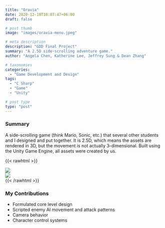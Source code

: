 ```yaml
---
title: "Oravia"
date: 2020-12-10T10:07:47+06:00
draft: false

# post thumb
image: "images/oravia-menu.jpeg"

# meta description
description: "GDD Final Project"
summary: "A 2.5D side-scrolling adventure game."
author: "Angela Chen, Katherine Lee, Jeffrey Sung & Dean Zhang"

# taxonomies
categories: 
  - "Game Development and Design"
tags:
  - "C Sharp"
  - "Game"
  - "Unity"

# post type
type: "post"
---  
```


### Summary
A side-scrolling game (think Mario, Sonic, etc.) that several other students and I designed and put together. It is 2.5D, which means the assets are rendered in 3D, but the movement is not actually 3-dimensional. Built using the Unity Game Engine, all assets were created by us.

{{< rawhtml >}} 
<div class="desktop-view">
  <img src="/images/oravia.jpeg" class="img-fluid w-75 mb-4" style="display: block; margin: 0 auto">
</div>
<div class="mobile-view">
  <img src="/images/oravia.jpeg" class="img-fluid w-100 mb-4" style="display: block; margin: 0 auto">
 </div>
{{< /rawhtml >}}

### My Contributions
- Formulated core level design
- Scripted enemy AI movement and attack patterns
- Camera behavior
- Character control systems